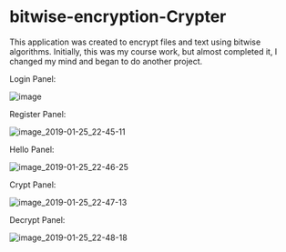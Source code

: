 # bitwise-encryption-Crypter
This application was created to encrypt files and text using bitwise algorithms. Initially, this was my course work, but almost completed it, I changed my mind and began to do another project.

Login Panel:

![image](https://user-images.githubusercontent.com/45982614/51766972-b30b3800-20e4-11e9-9fcf-0fd04433623a.png)

Register Panel:

![image_2019-01-25_22-45-11](https://user-images.githubusercontent.com/45982614/51771817-eb197780-20f2-11e9-8a5a-fba157a9b28e.png)

Hello Panel:

![image_2019-01-25_22-46-25](https://user-images.githubusercontent.com/45982614/51771860-113f1780-20f3-11e9-854f-6eede4a401b0.png)

Crypt Panel:

![image_2019-01-25_22-47-13](https://user-images.githubusercontent.com/45982614/51771895-2b78f580-20f3-11e9-8a47-4dd210e3a428.png)

Decrypt Panel:

![image_2019-01-25_22-48-18](https://user-images.githubusercontent.com/45982614/51771935-53685900-20f3-11e9-9e93-9c86a3ec43de.png)

